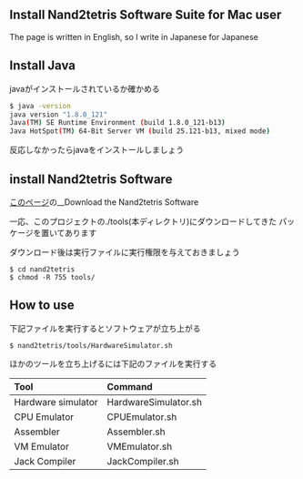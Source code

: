 ## Install Nand2tetris Software Suite for Mac user

The page is written in English, so I write in Japanese for Japanese

## Install Java

javaがインストールされているか確かめる

```bash
$ java -version
java version "1.8.0_121"
Java(TM) SE Runtime Environment (build 1.8.0_121-b13)
Java HotSpot(TM) 64-Bit Server VM (build 25.121-b13, mixed mode)
```

反応しなかったらjavaをインストールしましょう

## install Nand2tetris Software

[このページ](http://nand2tetris.org/software.php)の__Download the Nand2tetris Software

一応、このプロジェクトの./tools(本ディレクトリ)にダウンロードしてきた
パッケージを置いてあります

ダウンロード後は実行ファイルに実行権限を与えておきましょう

```
$ cd nand2tetris
$ chmod -R 755 tools/
```

## How to use

下記ファイルを実行するとソフトウェアが立ち上がる

```
$ nand2tetris/tools/HardwareSimulator.sh
```

ほかのツールを立ち上げるには下記のファイルを実行する

| Tool               | Command              |
|:-------------------|:---------------------|
| Hardware simulator | HardwareSimulator.sh |
| CPU Emulator       | CPUEmulator.sh       |
| Assembler          | Assembler.sh         |
| VM Emulator        | VMEmulator.sh        |
| Jack Compiler      | JackCompiler.sh      |
